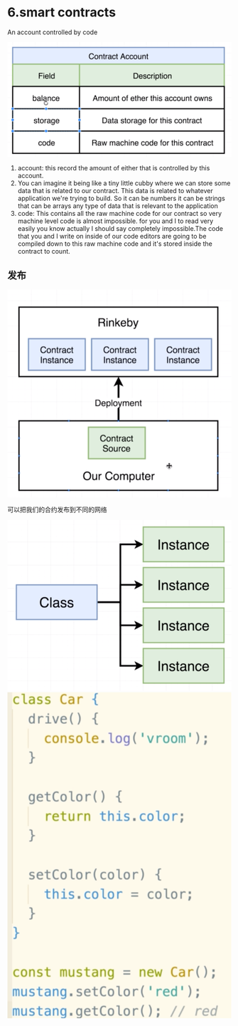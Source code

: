 # 6.smart contracts
An account controlled by code

![img](../image/section1/18.png ':size=600')

1. account:  this record the amount of either that is controlled by this account.
2. You can imagine it being like a tiny little cubby where we can store some data that is related to our contract. This data is related to whatever application we're trying to build. So it can be numbers it can be strings that can be arrays any type of data that is relevant to the application
3. code: This contains all the raw machine code for our contract so very machine level code is almost impossible. for you and I to read very easily you know actually I should say completely impossible.The code that you and I write on inside of our code editors are going to be compiled down to this raw machine code and it's stored inside the contract to count.

## 发布
![img](../image/section1/19.png ':size=400')

可以把我们的合约发布到不同的网络

![img](../image/section1/20.png ':size=300')
![img](../image/section1/21.png ':size=300')